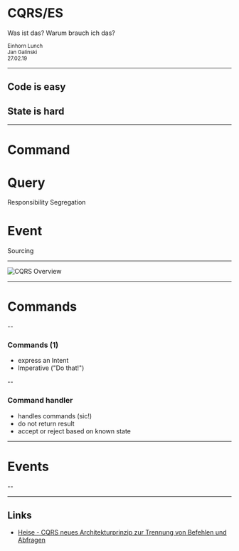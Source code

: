 <!-- .slide: data-background="#000000" -->

# CQRS/ES

Was ist das? Warum brauch ich das?

<small>Einhorn Lunch<br/>Jan Galinski<br/>27.02.19</small>

---

## Code is easy
## State is <red>hard</red>

---

# Command
# Query
Responsibility
Segregation
# Event
Sourcing

---

![CQRS Overview](https://heise.cloudimg.io/width/610/q80.png-lossy-80.webp-lossy-80.foil1/_www-heise-de_/developer/imgs/06/9/7/9/0/2/0/abb2-8f91b55dc4f69adb.png)

---

# Commands

--

### Commands (1)

* express an Intent
* Imperative ("Do that!")

--

### Command handler

* handles commands (sic!)
* do not return result
* accept or reject based on known state


---

# Events

--



---

## Links

* [Heise - CQRS neues Architekturprinzip zur Trennung von Befehlen und Abfragen](https://www.heise.de/developer/artikel/CQRS-neues-Architekturprinzip-zur-Trennung-von-Befehlen-und-Abfragen-1797489.html)
